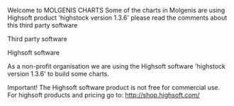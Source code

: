Welcome to MOLGENIS CHARTS
Some of the charts in Molgenis are using Highsoft product 'highstock version 1.3.6' please read the comments about this third party software

Third party software

Highsoft software

As a non-profit organisation we are using the Highsoft software 'highstock version 1.3.6' to build some charts.

Important! The Highsoft software product is not free for commercial use. For highsoft products and pricing go to: http://shop.highsoft.com/